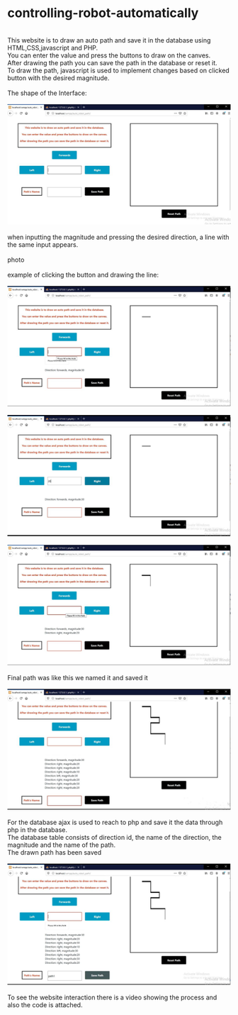 # controlling-robot-automatically
<br/>This website is to draw an auto path and save it in the database using HTML,CSS,javascript and PHP.<br/>
You can enter the value and press the buttons to draw on the canves.<br/>
After drawing the path you can save the path in the database or reset it.<br/>
To draw the path, javascript is used to implement changes based on clicked button with the desired magnitude.<br/><br/>
The shape of the Interface:<br/>
<br/> <img src="https://github.com/ranabameer/controlling-robot-automatically/blob/master/image/1.JPG" > <br/>
<br/>when inputting the magnitude and pressing the desired direction, a line with the same input appears.<br/>
<br/>photo<br/>
<br/>example of clicking the button and drawing the line:<br/>
<br/> <img src="https://github.com/ranabameer/controlling-robot-automatically/blob/master/image/2.JPG" > <br/>
<br/> <img src="https://github.com/ranabameer/controlling-robot-automatically/blob/master/image/3.JPG" > <br/>
<br/> <img src="https://github.com/ranabameer/controlling-robot-automatically/blob/master/image/4.JPG" > <br/>
<br/>Final path was like this we named it and saved it<br/>
<br/> <img src="https://github.com/ranabameer/controlling-robot-automatically/blob/master/image/5.JPG"> <br/>
<br/>For the database ajax is used to reach to php and save it the data through php in the database.<br/>
The database table consists of direction id, the name of the direction, the magnitude and the name of the path.<br/>
The drawn path has been saved<br/>
<br/> <img src="https://github.com/ranabameer/controlling-robot-automatically/blob/master/image/6.JPG"> <br/>
<br/>To see the website interaction there is a video showing the process and also the code is attached.
